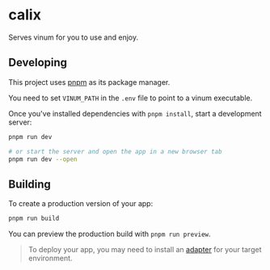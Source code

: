 # calix

Serves vinum for you to use and enjoy.

## Developing

This project uses [pnpm](https://pnpm.io/) as its package manager.

You need to set `VINUM_PATH` in the `.env` file to point to a vinum executable.

Once you've installed dependencies with `pnpm install`, start a development server:

```bash
pnpm run dev

# or start the server and open the app in a new browser tab
pnpm run dev --open
```

## Building

To create a production version of your app:

```bash
pnpm run build
```

You can preview the production build with `pnpm run preview`.

> To deploy your app, you may need to install an [adapter](https://svelte.dev/docs/kit/adapters) for your target environment.
